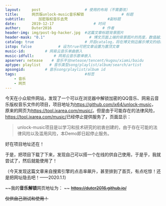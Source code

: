```yaml
---
layout:     post   				    # 使用的布局（不需要改）
title:      网页版unlock-music音乐解锁 				# 标题 
subtitle:      加密版权音乐去壳                  #副标题
date:       2019-12-17  				# 时间
author:     Duter2016 						# 作者
header-img: img/post-bg-hacker.jpg 	#这篇文章标题背景图片
header-mask: "0.1"                    # 博文页面上端的背景图片的亮度，数值越大越黑暗
catalog: true 						# 开启catalog，将在博文侧边展示博文的结构
istop: false            # 设为true可把文章设置为置顶文章
music-id:         # 网易云音乐单曲嵌入
music-idfull:         # 网易云音乐歌单嵌入
apserver: netease    # 音乐平台netease/tencent/kugou/xiami/baidu
aptype: playlist    # 音乐类型song/playlist/album/search/artist
apsongid:         # 音乐song/playlist/album id
tags:								#标签
    - 音乐
    - 网页
---
```


今天在小众软件网站，发现了一个可以在浏览器中解锁加密的QQ音乐、网易云音乐版权音乐文件的项目，项目地址为<https://github.com/ix64/unlock-music>，
原来的网页为<https://tool.ixarea.com/music/>。但是由于可能存在的法律风险，<https://tool.ixarea.com/music/>已经停止提供服务了，页面显示：
> unlock-music项目是以学习和技术研究的初衷创建的，由于存在可能的法律风险以及滥用风险，本Demo即日起停止服务。

好在项目地址还在！

于是，把项目下载了下来，发现自己可以搭一个在线的供自己使用，于是乎，我就尝试了，然后就能使用了！

（今天发现这篇文章来自搜索引擎的点击率飙升，甚至排到了首页，有点吃惊！还是把网址隐去吧！——2020.1.1）

~~我的**音乐解锁**网页地址为：  ~~
~~<https://duter2016.github.io/>~~

~~仅供自己测试和使用！~~
